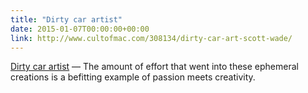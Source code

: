 ```yaml
---
title: "Dirty car artist"
date: 2015-01-07T00:00:00+00:00
link: http://www.cultofmac.com/308134/dirty-car-art-scott-wade/
---
```

[Dirty car artist](http://www.cultofmac.com/308134/dirty-car-art-scott-wade/) &mdash; 
 The amount of effort that went into these ephemeral creations is a befitting example of passion meets creativity.  
